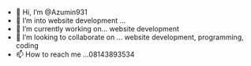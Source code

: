 - 👋 Hi, I’m @Azumin931
- 👀 I’m into website development ...
- 🌱 I’m currently working on... website development
- 💞️ I’m looking to collaborate on ... website development, programming, coding
- 📫 How to reach me ...08143893534

<!---
Azumin931/Azumin931 is a ✨ special ✨ repository because its `README.md` (this file) appears on your GitHub profile.
You can click the Preview link to take a look at your changes.
--->

